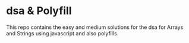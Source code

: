 # dsa & Polyfill

This repo contains the easy and medium solutions for the dsa for Arrays and Strings using javascript and also polyfills.
